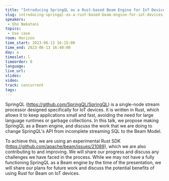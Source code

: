 ```yaml
---
title: "Introducing SpringQL as a Rust-based Beam Engine for IoT Devices"
slug: introducing-springql-as-a-rust-based-beam-engine-for-iot-devices
speakers:
 - Sho Nakatani
topics:
 - Use case
room: Horizon
time_start: 2023-06-13 16:15:00
time_end: 2023-06-13 16:40:00
day: a
timeslot: l
timeorder: 0
language: 
live_url: 
slides: 
video: 
track: concurrent
tags:
---
```


SpringQL (https://github.com/SpringQL/SpringQL) is a single-node stream processor designed specifically for IoT devices. It is written in Rust, which allows it to keep applications small and fast, avoiding the need for large language runtimes or garbage collections. In this talk, we propose making SpringQL as a Beam engine, and discuss the work that we are doing to change SpringQL's API from incomplete streaming SQL to the Beam Model.
 
 
 
 To achieve this, we are using an experimental Rust SDK (https://github.com/apache/beam/issues/21089), which we are also contributing to and improving. We will share our progress and discuss any challenges we have faced in the process. While we may not have a fully functioning SpringQL as a Beam engine by the time of the presentation, we will share our plans for future work and discuss the potential benefits of using Rust for Beam on IoT devices.